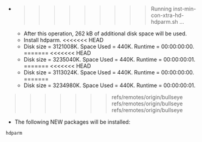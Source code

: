 * >>>>>>>>> Running inst-min-con-xtra-hd-hdparm.sh ...
  * After this operation, 262 kB of additional disk space will be used.
  * Install hdparm.
<<<<<<< HEAD
  * Disk size = 3121008K. Space Used = 440K. Runtime = 00:00:00:00.
=======
<<<<<<< HEAD
  * Disk size = 3235040K. Space Used = 440K. Runtime = 00:00:00:01.
=======
<<<<<<< HEAD
  * Disk size = 3113024K. Space Used = 440K. Runtime = 00:00:00:00.
=======
  * Disk size = 3234980K. Space Used = 440K. Runtime = 00:00:00:01.
>>>>>>> refs/remotes/origin/bullseye
>>>>>>> refs/remotes/origin/bullseye
>>>>>>> refs/remotes/origin/bullseye
  * The following NEW packages will be installed:
  ```bash
hdparm
  ```
